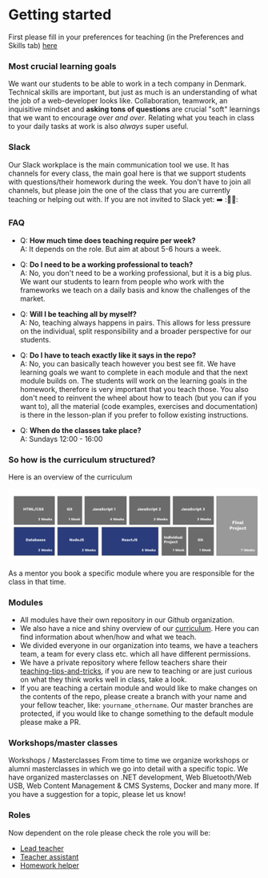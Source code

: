 # Getting started

First please fill in your preferences for teaching (in the Preferences and Skills tab) [here](https://docs.google.com/spreadsheets/d/1bvagz2DZkV44Hb5a0eATC7tip34o_F496FKVzzmjQGU/edit?usp=sharing)

### Most crucial learning goals

We want our students to be able to work in a tech company in Denmark. Technical skills are important, but just as much is an understanding of what the job of a web-developer looks like. Collaboration, teamwork, an inquisitive mindset and **asking tons of questions** are crucial "soft" learnings that we want to encourage _over and over_. Relating what you teach in class to your daily tasks at work is also _always_ super useful.

### Slack

Our Slack workplace is the main communication tool we use. It has channels for every class, the main goal here is that we support students with questions/their homework during the week. You don't have to join all channels, but please join the one of the class that you are currently teaching or helping out with. If you are not invited to Slack yet: :arrow_right: :👨‍💻:

### FAQ

- Q: **How much time does teaching require per week?**  
  A: It depends on the role. But aim at about 5-6 hours a week.

- Q: **Do I need to be a working professional to teach?**  
  A: No, you don't need to be a working professional, but it is a big plus. We want our students to learn from people who work with the frameworks we teach on a daily basis and know the challenges of the market.

- Q: **Will I be teaching all by myself?**  
  A: No, teaching always happens in pairs. This allows for less pressure on the individual, split responsibility and a broader perspective for our students.

- Q: **Do I have to teach exactly like it says in the repo?**  
  A: No, you can basically teach however you best see fit. We have learning goals we want to complete in each module and that the next module builds on. The students will work on the learning goals in the homework, therefore is very important that you teach those. You also don't need to reinvent the wheel about how to teach (but you can if you want to), all the material (code examples, exercises and documentation) is there in the lesson-plan if you prefer to follow existing instructions.

- Q: **When do the classes take place?**  
  A: Sundays 12:00 - 16:00

### So how is the curriculum structured?

Here is an overview of the curriculum

![Curriculum graphic + project](https://raw.githubusercontent.com/HackYourFuture-CPH/curriculum/master/curriculum_2020.png)

As a mentor you book a specific module where you are responsible for the class in that time.

### Modules

- All modules have their own repository in our Github organization.
- We also have a nice and shiny overview of our [curriculum](https://github.com/HackYourFuture-CPH/curriculum). Here you can find information about when/how and what we teach.
- We divided everyone in our organization into teams, we have a teachers team, a team for every class etc. which all have different permissions.
- We have a private repository where fellow teachers share their [teaching-tips-and-tricks](https://github.com/HackYourFuture/teaching_tips_tricks), if you are new to teaching or are just curious on what they think works well in class, take a look.
- If you are teaching a certain module and would like to make changes on the contents of the repo, please create a branch with your name and your fellow teacher, like: `yourname_othername`. Our master branches are protected, if you would like to change something to the default module please make a PR.

### Workshops/master classes

Workshops / Masterclasses From time to time we organize workshops or alumni masterclasses in which we go into detail with a specific topic. We have organized masterclasses on .NET development, Web Bluetooth/Web USB, Web Content Management & CMS Systems, Docker and many more. If you have a suggestion for a topic, please let us know!

### Roles

Now dependent on the role please check the role you will be:

- [Lead teacher](roles/lead-teacher.md)
- [Teacher assistant](roles/teaching-assistant.md)
- [Homework helper](roles/homework-helper.md)
